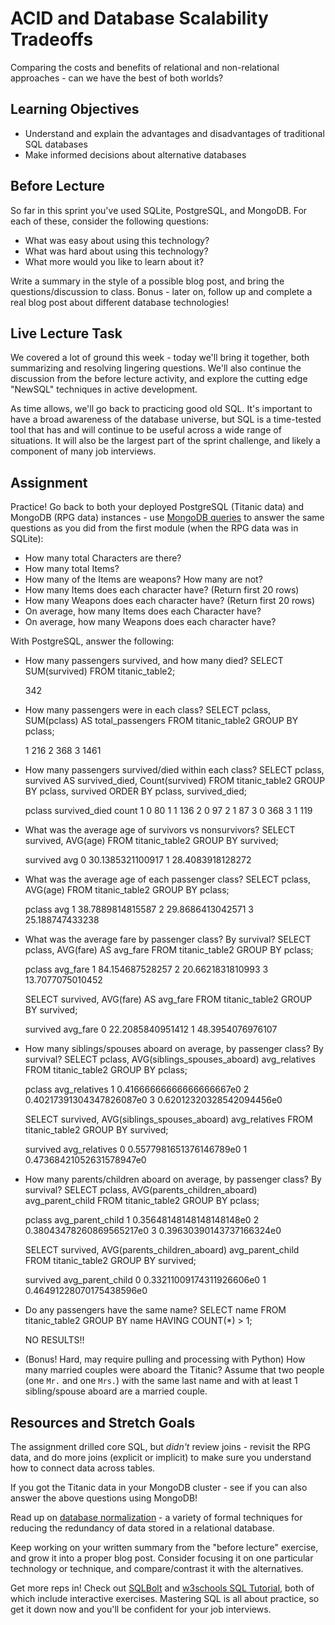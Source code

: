 # ACID and Database Scalability Tradeoffs

Comparing the costs and benefits of relational and non-relational approaches -
can we have the best of both worlds?

## Learning Objectives

- Understand and explain the advantages and disadvantages of traditional SQL
  databases
- Make informed decisions about alternative databases

## Before Lecture

So far in this sprint you've used SQLite, PostgreSQL, and MongoDB. For each of
these, consider the following questions:

- What was easy about using this technology?
- What was hard about using this technology?
- What more would you like to learn about it?

Write a summary in the style of a possible blog post, and bring the
questions/discussion to class. Bonus - later on, follow up and complete a real
blog post about different database technologies!

## Live Lecture Task

We covered a lot of ground this week - today we'll bring it together, both
summarizing and resolving lingering questions. We'll also continue the
discussion from the before lecture activity, and explore the cutting edge
"NewSQL" techniques in active development.

As time allows, we'll go back to practicing good old SQL. It's important to have
a broad awareness of the database universe, but SQL is a time-tested tool that
has and will continue to be useful across a wide range of situations. It will
also be the largest part of the sprint challenge, and likely a component of many
job interviews.

## Assignment

Practice! Go back to both your deployed PostgreSQL (Titanic data) and MongoDB
(RPG data) instances - use [MongoDB
queries](https://docs.mongodb.com/manual/tutorial/query-documents/) to answer
the same questions as you did from the first module (when the RPG data was in
SQLite):
- How many total Characters are there?
- How many total Items?
- How many of the Items are weapons? How many are not?
- How many Items does each character have? (Return first 20 rows)
- How many Weapons does each character have? (Return first 20 rows)
- On average, how many Items does each Character have?
- On average, how many Weapons does each character have?





With PostgreSQL, answer the following:

- How many passengers survived, and how many died?
    SELECT SUM(survived)
    FROM titanic_table2;
    
    342

- How many passengers were in each class?
    SELECT pclass, SUM(pclass) AS total_passengers
    FROM titanic_table2
    GROUP BY pclass;

    1	216
    2	368
    3	1461

- How many passengers survived/died within each class?
    SELECT pclass, survived AS survived_died, Count(survived)
    FROM titanic_table2
    GROUP BY pclass, survived
    ORDER BY pclass, survived_died;

    pclass	survived_died	count
        1	      0	        80
        1	      1	        136
        2	      0	        97
        2	      1	        87
        3	      0	        368
        3	      1	        119

- What was the average age of survivors vs nonsurvivors?
    SELECT survived, AVG(age)
    FROM titanic_table2
    GROUP BY survived;

    survived	avg
        0	30.1385321100917
        1	28.4083918128272

- What was the average age of each passenger class?
    SELECT pclass, AVG(age)
    FROM titanic_table2
    GROUP BY pclass;

    pclass	avg
      1	    38.7889814815587
      2	    29.8686413042571
      3	    25.188747433238

- What was the average fare by passenger class? By survival?
    SELECT pclass, AVG(fare) AS avg_fare
    FROM titanic_table2
    GROUP BY pclass;

    pclass	avg_fare
        1	84.154687528257
        2	20.6621831810993
        3	13.7077075010452    

    SELECT survived, AVG(fare) AS avg_fare
    FROM titanic_table2
    GROUP BY survived;
    
    survived	avg_fare
        0	    22.2085840951412
        1	    48.3954076976107

- How many siblings/spouses aboard on average, by passenger class? By survival?
    SELECT pclass, AVG(siblings_spouses_aboard) avg_relatives
    FROM titanic_table2
    GROUP BY pclass;

    pclass	avg_relatives
        1	0.41666666666666666667e0
        2	0.40217391304347826087e0
        3	0.62012320328542094456e0

    SELECT survived, AVG(siblings_spouses_aboard) avg_relatives
    FROM titanic_table2
    GROUP BY survived;

    survived	avg_relatives
        0	    0.5577981651376146789e0
        1	    0.47368421052631578947e0

- How many parents/children aboard on average, by passenger class? By survival?
    SELECT pclass, AVG(parents_children_aboard) avg_parent_child
    FROM titanic_table2
    GROUP BY pclass;

    pclass	avg_parent_child
    1	    0.35648148148148148148e0
    2	    0.38043478260869565217e0
    3	    0.39630390143737166324e0

    SELECT survived, AVG(parents_children_aboard) avg_parent_child
    FROM titanic_table2
    GROUP BY survived;

    survived	avg_parent_child
    0	        0.33211009174311926606e0
    1	        0.46491228070175438596e0

- Do any passengers have the same name?
    SELECT name
    FROM titanic_table2
    GROUP BY name
    HAVING COUNT(*) > 1;

    NO RESULTS!!


- (Bonus! Hard, may require pulling and processing with Python) How many married
  couples were aboard the Titanic? Assume that two people (one `Mr.` and one
  `Mrs.`) with the same last name and with at least 1 sibling/spouse aboard are
  a married couple.

## Resources and Stretch Goals

The assignment drilled core SQL, but *didn't* review joins - revisit the RPG
data, and do more joins (explicit or implicit) to make sure you understand how
to connect data across tables.

If you got the Titanic data in your MongoDB cluster - see if you can also answer
the above questions using MongoDB!

Read up on [database
normalization](https://en.wikipedia.org/wiki/Database_normalization) - a variety
of formal techniques for reducing the redundancy of data stored in a relational
database.

Keep working on your written summary from the "before lecture" exercise, and
grow it into a proper blog post. Consider focusing it on one particular
technology or technique, and compare/contrast it with the alternatives.

Get more reps in! Check out [SQLBolt](https://sqlbolt.com/) and [w3schools SQL
Tutorial](https://www.w3schools.com/sql/), both of which include interactive
exercises. Mastering SQL is all about practice, so get it down now and you'll be
confident for your job interviews.
